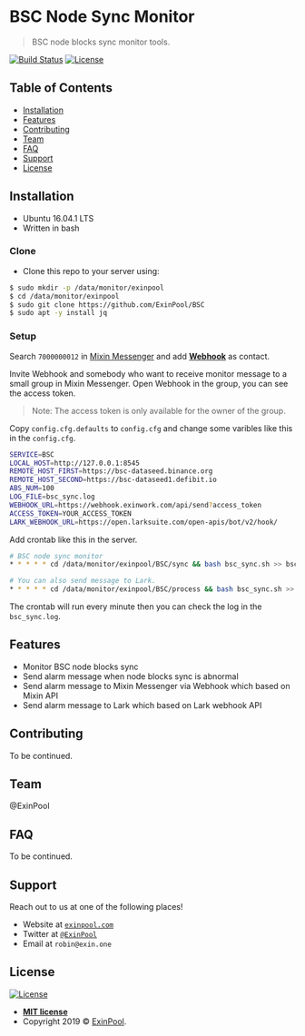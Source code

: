# BSC Node Sync Monitor

> BSC node blocks sync monitor tools.

[![Build Status](http://img.shields.io/travis/badges/badgerbadgerbadger.svg?style=flat-square)](https://travis-ci.org/badges/badgerbadgerbadger) [![License](http://img.shields.io/:license-mit-blue.svg?style=flat-square)](http://badges.mit-license.org)

## Table of Contents

- [Installation](#installation)
- [Features](#features)
- [Contributing](#contributing)
- [Team](#team)
- [FAQ](#faq)
- [Support](#support)
- [License](#license)

## Installation

- Ubuntu 16.04.1 LTS
- Written in bash

### Clone

- Clone this repo to your server using:

``` bash
$ sudo mkdir -p /data/monitor/exinpool
$ cd /data/monitor/exinpool
$ sudo git clone https://github.com/ExinPool/BSC
$ sudo apt -y install jq
```

### Setup

Search `7000000012` in [Mixin Messenger](https://mixin.one/messenger) and add **[Webhook](https://mixin.one/codes/4d792128-1db8-4baf-8d90-d0d8189a4a7e)** as contact.

Invite Webhook and somebody who want to receive monitor message to a small group in Mixin Messenger. Open Webhook in the group, you can see the access token.

> Note: The access token is only available for the owner of the group.

Copy `config.cfg.defaults` to `config.cfg` and change some varibles like this in the `config.cfg`.

``` bash
SERVICE=BSC
LOCAL_HOST=http://127.0.0.1:8545
REMOTE_HOST_FIRST=https://bsc-dataseed.binance.org
REMOTE_HOST_SECOND=https://bsc-dataseed1.defibit.io
ABS_NUM=100
LOG_FILE=bsc_sync.log
WEBHOOK_URL=https://webhook.exinwork.com/api/send?access_token
ACCESS_TOKEN=YOUR_ACCESS_TOKEN
LARK_WEBHOOK_URL=https://open.larksuite.com/open-apis/bot/v2/hook/
```

Add crontab like this in the server.

``` bash
# BSC node sync monitor
* * * * * cd /data/monitor/exinpool/BSC/sync && bash bsc_sync.sh >> bsc_sync.log &

# You can also send message to Lark.
* * * * * cd /data/monitor/exinpool/BSC/process && bash bsc_sync.sh >> bsc_sync.log &
```

The crontab will run every minute then you can check the log in the `bsc_sync.log`.

## Features

- Monitor BSC node blocks sync
- Send alarm message when node blocks sync is abnormal
- Send alarm message to Mixin Messenger via Webhook which based on Mixin API
- Send alarm message to Lark which based on Lark webhook API

## Contributing

To be continued.

## Team

@ExinPool

## FAQ

To be continued.

## Support

Reach out to us at one of the following places!

- Website at <a href="https://exinpool.com" target="_blank">`exinpool.com`</a>
- Twitter at <a href="http://twitter.com/ExinPool" target="_blank">`@ExinPool`</a>
- Email at `robin@exin.one`

## License

[![License](http://img.shields.io/:license-mit-blue.svg?style=flat-square)](http://badges.mit-license.org)

- **[MIT license](https://opensource.org/licenses/mit-license.php)**
- Copyright 2019 © <a href="https://exinpool.com" target="_blank">ExinPool</a>.